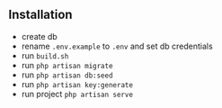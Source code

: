 ## Installation
- create db
- rename ```.env.example``` to ```.env``` and set db credentials 
- run ```build.sh```
- run ```php artisan migrate```
- run ```php artisan db:seed```
- run ```php artisan key:generate```
- run project ```php artisan serve```
